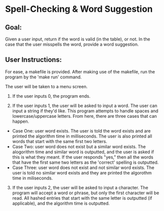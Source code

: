 # Spell-Checking & Word Suggestion

## Goal:
Given a user input, return if the word is valid (in the table), or not. In the case that the user misspells the word, provide a word suggestion.

## User Instructions:
For ease, a makefile is provided. After making use of the makefile, run the program by the 'make run' command.

The user will be taken to a menu screen.
1. If the user inputs 0, the program ends.

2. If the user inputs 1, the user will be asked to input a word. The user can input a string if they'd like. This program attempts to handle spaces and lowercase/uppercase letters. From here, there are three cases that can happen.
- Case One: user word exists. The user is told the word exists and are printed the algorithm time in milliseconds. The user is also printed all words that start with the same first two letters.
- Case Two: user word does not exist but a similar word exists. The alogorithm time and similar word is outputted, and the user is asked if this is what they meant. If the user responds "yes," then all the words that have the first same two letters as the 'correct' spelling is outputted.
- Case Three: user word does not exist and not similar word exists. The user is told no similar word exists and they are printed the algorothm time in miliseconds.

3. If the user inputs 2, the user will be asked to input a character. The program will accept a word or phrase, but only the first character will be read. All hashed entries that start with the same letter is outputted (if applicable), and the algorithm time is outputted.

